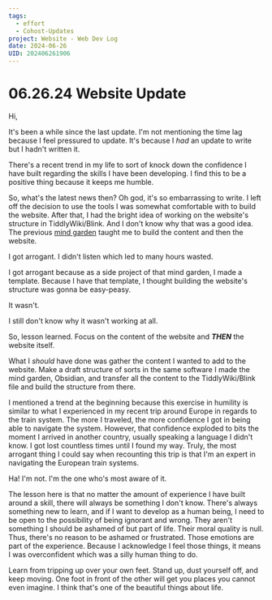 ```yaml
---
tags:
  - effort
  - Cohost-Updates
project: Website - Web Dev Log
date: 2024-06-26
UID: 202406261906
---
```


# 06.26.24 Website Update

Hi,

It's been a while since the last update. I'm not mentioning the time lag because I feel pressured to update. It's because I *had* an update to write but I hadn't written it.

There's a recent trend in my life to sort of knock down the confidence I have built regarding the skills I have been developing. I find this to be a positive thing because it keeps me humble.

So, what's the latest news then? Oh god, it's so embarrassing to write. I left off the decision to use the tools I was somewhat comfortable with to build the website. After that, I had the bright idea of working on the website's structure in TiddlyWiki/Blink. And I don't know why that was a good idea. The previous [mind garden](https://maryseph.github.io/Happiness-The-Meaning-of-Life-A-Philosophy-Mind-Garden/) taught me to build the content and then the website.

I got arrogant. I didn't listen which led to many hours wasted.

I got arrogant because as a side project of that mind garden, I made a template. Because I have that template, I thought building the website's structure was gonna be easy-peasy.

It wasn't.

I still don't know why it wasn't working at all.

So, lesson learned. Focus on the content of the website and ***THEN*** the website itself.

What I *should* have done was gather the content I wanted to add to the website. Make a draft structure of sorts in the same software I made the mind garden, Obsidian, and transfer all the content to the TiddlyWiki/Blink file and build the structure from there.

I mentioned a trend at the beginning because this exercise in humility is similar to what I experienced in my recent trip around Europe in regards to the train system. The more I traveled, the more confidence I got in being able to navigate the system. However, that confidence exploded to bits the moment I arrived in another country, usually speaking a language I didn't know. I got lost countless times until I found my way. Truly, the most arrogant thing I could say when recounting this trip is that I'm an expert in navigating the European train systems.

Ha! I'm not. I'm the one who's most aware of it.

The lesson here is that no matter the amount of experience I have built around a skill, there will always be something I don't know. There's always something new to learn, and if I want to develop as a human being, I need to be open to the possibility of being ignorant and wrong. They aren't something I should be ashamed of but part of life. Their moral quality is null. Thus, there's no reason to be ashamed or frustrated. Those emotions are part of the experience. Because I acknowledge I feel those things, it means I was overconfident which was a silly human thing to do.

Learn from tripping up over your own feet. Stand up, dust yourself off, and keep moving. One foot in front of the other will get you places you cannot even imagine. I think that's one of the beautiful things about life.